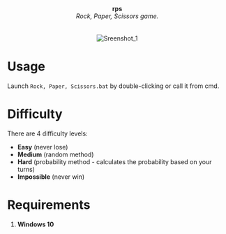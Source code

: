 <p align="center">
	<b>rps</b>
	<br>
	<i>Rock, Paper, Scissors game.</i>
	<br><br><br>
	<img alt="Sreenshot_1" src="https://user-images.githubusercontent.com/48186982/71322224-92e72300-24c5-11ea-973e-16edda01c6f9.gif">
</p>

# Usage
Launch `Rock, Paper, Scissors.bat` by double-clicking or call it from cmd.

# Difficulty
There are 4 difficulty levels:
* **Easy** (never lose)
* **Medium** (random method)
* **Hard** (probability method - calculates the probability based on your turns)
* **Impossible** (never win)

# Requirements
1. **Windows 10**
